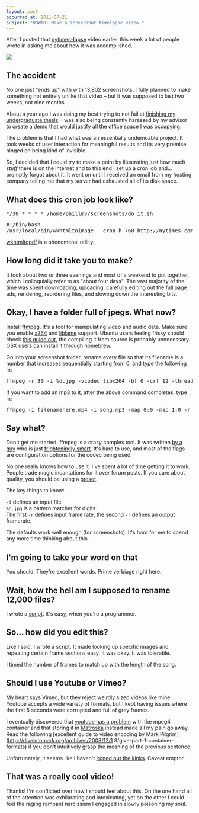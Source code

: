 ```yaml
---
layout: post
occurred_at: 2011-07-21
subject: "HOWTO: Make a screenshot timelapse video."
---
```


After I posted that [nytimes-lapse](http://okayfail.com/2011/nytimes-timelapse.html) video earlier this week a lot of people wrote in asking me about how it was accomplished.

<img src="/img/nytimes-election.gif" />

<h2>The accident</h2>
No one just "ends up" with with 13,802 screenshots. I fully planned to make something not entirely unlike that video – but it was supposed to last two weeks, not nine months.

About a year ago I was doing my best trying to not fail at [finishing my undergraduate thesis](http://okayfail.com/2011/thoughts-on-building-a-feed-reader.html). I was also being constantly harassed by my advisor to create a demo that would justify all the office space I was occupying.

The problem is that I had what was an essentially undemoable project. It took weeks of user interaction for meaningful results and its very premise hinged on being kind of invisible.

So, I decided that I could try to make a point by illustrating just how much *stuff* there is on the internet and to this end I set up a cron job and... promptly forgot about it. It went on until I received an email from my hosting company telling me that my server had exhausted all of its disk space.

<h2>What does this cron job look like?</h2>

<pre>*/30 * * * * /home/phillmv/screenshots/do_it.sh</pre>
<pre>
#!/bin/bash
/usr/local/bin/wkhtmltoimage --crop-h 768 http://nytimes.com /home/phillmv/screenshots/nytimes-`date +%Y%m%d-%H%M`.jpg
</pre>

[wkhtmltopdf](http://code.google.com/p/wkhtmltopdf/) is a phenomenal utility.

<h2>How long did it take you to make?</h2>

It took about two or three evenings and most of a weekend to put together, which I colloquially refer to as "about four days". The vast majority of the time was spent downloading, uploading, carefully editing out the full page ads, rendering, reordering files, and slowing down the interesting bits.

<h2>Okay, I have a folder full of jpegs. What now?</h2>

Install [ffmpeg](http://en.wikipedia.org/wiki/FFmpeg). It's a tool for manipulating video and audio data. Make sure you enable  [x264](http://en.wikipedia.org/wiki/X264) and [liblame](http://lame.sourceforge.net/) support. Ubuntu users feeling frisky should check [this guide out](http://ubuntuforums.org/showthread.php?t=786095), tho compiling it from source is probably unnecessary. OSX users can install it through [homebrew](http://mxcl.github.com/homebrew/).

Go into your screenshot folder, rename every file so that its filename is a number that increases sequentially starting from 0, and type the following in:

<pre>ffmpeg -r 30 -i %d.jpg -vcodec libx264 -bf 0 -crf 12 -threads 2 -an -r 30 filenamehere.mp4</pre>

If you want to add an mp3 to it, after the above command completes, type in:

<pre>ffmpeg -i filenamehere.mp4 -i song.mp3 -map 0:0 -map 1:0 -r 30 -acodec copy -vcodec copy -threads 2 filenamehere_with_sound.mkv</pre>

<h2>Say what?</h2>

Don't get me started. ffmpeg is a crazy complex tool. It was written [by a guy](http://en.wikipedia.org/wiki/Fabrice_Bellard) who is just [frighteningly smart](http://bellard.org/jslinux/). It's hard to use, and most of the flags are configuration options for the codec being used. 

No one really knows how to use it. I've spent a lot of time getting it to work. People trade magic incantations for it over forum posts. If you care about quality, you should be using a [preset](http://juliensimon.blogspot.com/2009/01/howto-ffmpeg-x264-presets.html).

The key things to know: 

`-i` defines an input file.<br/>
`%d.jpg` is a pattern matcher for digits.<br/>
The first `-r` defines input frame rate, the second `-r` defines an output framerate. 

The defaults work well enough (for screenshots). It's hard for me to spend any more time thinking about this.

<h2>I'm going to take your word on that</h2>

You should. They're excellent words. Prime verbiage right here.

<h2>Wait, how the hell am I supposed to rename 12,000 files?</h2>

I wrote a [script](https://gist.github.com/1089931). It's easy, when you're a programmer.

<h2>So... how did you edit this?</h2>

Like I said, I wrote a script. It made looking up specific images and repeating certain frame sections easy. It was okay. It was tolerable.

I timed the number of frames to match up with the length of the song.

<h2>Should I use Youtube or Vimeo?</h2>

My heart says Vimeo, but they reject weirdly sized videos like mine. Youtube accepts a wide variety of formats, but I kept having issues where the first 5 seconds were corrupted and full of grey frames.

I eventually discovered that [youtube has a problem](http://forums.creativecow.net/thread/291/423) with the mpeg4 container and that storing it in [Matroska](http://en.wikipedia.org/wiki/Matroska) instead made all my pain go away. Read the following [excellent guide to video encoding by Mark Pilgrim](http://diveintomark.org/archives/2008/12/1 8/give-part-1-container-formats) if you don't intuitively grasp the meaning of the previous sentence.

Unfortunately, it seems like I haven't [ironed out the kinks](https://twitter.com/#!/chrisarchitect/status/93418084479668224). Caveat emptor.

<h2>That was a really cool video!</h2>

Thanks! I'm conflicted over how I should feel about this. On the one hand all of the attention was exhilarating and intoxicating, yet on the other I could feel the raging rampant narcissism I engaged in slowly poisoning my soul.

